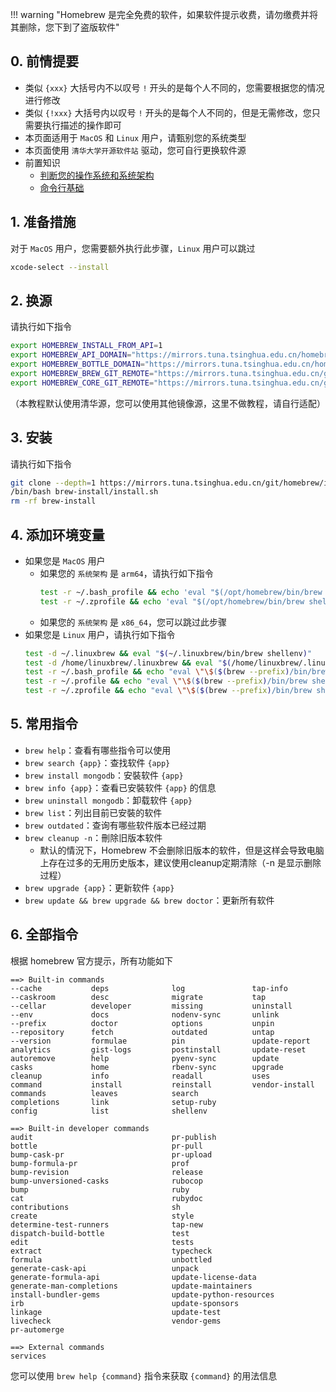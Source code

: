 !!! warning "Homebrew 是完全免费的软件，如果软件提示收费，请勿缴费并将其删除，您下到了盗版软件"

## 0. 前情提要  
- 类似 `{xxx}` 大括号内不以叹号 `!` 开头的是每个人不同的，您需要根据您的情况进行修改  
- 类似 `{!xxx}` 大括号内以叹号 `!` 开头的是每个人不同的，但是无需修改，您只需要执行描述的操作即可  
- 本页面适用于 `MacOS` 和 `Linux` 用户，请甄别您的系统类型  
- 本页面使用 `清华大学开源软件站` 驱动，您可自行更换软件源  
- 前置知识
    - [判断您的操作系统和系统架构](../计算机基础/判断您的操作系统和系统架构.md)  
    - [命令行基础](../计算机基础/命令行基础.md)  

## 1. 准备措施  
对于 `MacOS` 用户，您需要额外执行此步骤，`Linux` 用户可以跳过  
```bash
xcode-select --install
```

## 2. 换源  
请执行如下指令  
```bash
export HOMEBREW_INSTALL_FROM_API=1
export HOMEBREW_API_DOMAIN="https://mirrors.tuna.tsinghua.edu.cn/homebrew-bottles/api"
export HOMEBREW_BOTTLE_DOMAIN="https://mirrors.tuna.tsinghua.edu.cn/homebrew-bottles"
export HOMEBREW_BREW_GIT_REMOTE="https://mirrors.tuna.tsinghua.edu.cn/git/homebrew/brew.git"
export HOMEBREW_CORE_GIT_REMOTE="https://mirrors.tuna.tsinghua.edu.cn/git/homebrew/homebrew-core.git"
```
（本教程默认使用清华源，您可以使用其他镜像源，这里不做教程，请自行适配）  

## 3. 安装  
请执行如下指令  
```bash
git clone --depth=1 https://mirrors.tuna.tsinghua.edu.cn/git/homebrew/install.git brew-install
/bin/bash brew-install/install.sh
rm -rf brew-install
```

## 4. 添加环境变量  
- 如果您是 `MacOS` 用户
    - 如果您的 `系统架构` 是 `arm64`，请执行如下指令  
        ```bash
        test -r ~/.bash_profile && echo 'eval "$(/opt/homebrew/bin/brew shellenv)"' >> ~/.bash_profile
        test -r ~/.zprofile && echo 'eval "$(/opt/homebrew/bin/brew shellenv)"' >> ~/.zprofile
        ```
    - 如果您的 `系统架构` 是 `x86_64`，您可以跳过此步骤  
- 如果您是 `Linux` 用户，请执行如下指令  
    ```bash
    test -d ~/.linuxbrew && eval "$(~/.linuxbrew/bin/brew shellenv)"
    test -d /home/linuxbrew/.linuxbrew && eval "$(/home/linuxbrew/.linuxbrew/bin/brew shellenv)"
    test -r ~/.bash_profile && echo "eval \"\$($(brew --prefix)/bin/brew shellenv)\"" >> ~/.bash_profile
    test -r ~/.profile && echo "eval \"\$($(brew --prefix)/bin/brew shellenv)\"" >> ~/.profile
    test -r ~/.zprofile && echo "eval \"\$($(brew --prefix)/bin/brew shellenv)\"" >> ~/.zprofile
    ```

## 5. 常用指令  
- `brew help`：查看有哪些指令可以使用  
- `brew search {app}`：查找软件 `{app}`  
- `brew install mongodb`：安裝软件 `{app}`  
- `brew info {app}`：查看已安裝软件 `{app}` 的信息  
- `brew uninstall mongodb`：卸载软件 `{app}`  
- `brew list`：列出目前已安裝的软件  
- `brew outdated`：查询有哪些软件版本已经过期  
- `brew cleanup -n`：刪除旧版本软件  
    - 默认的情況下，Homebrew 不会删除旧版本的软件，但是这样会导致电脑上存在过多的无用历史版本，建议使用cleanup定期清除（-n 是显示删除过程）  
- `brew upgrade {app}`：更新软件 `{app}`  
- `brew update && brew upgrade && brew doctor`：更新所有软件  

## 6. 全部指令  
根据 homebrew 官方提示，所有功能如下  
```
==> Built-in commands
--cache           deps              log               tap-info
--caskroom        desc              migrate           tap
--cellar          developer         missing           uninstall
--env             docs              nodenv-sync       unlink
--prefix          doctor            options           unpin
--repository      fetch             outdated          untap
--version         formulae          pin               update-report
analytics         gist-logs         postinstall       update-reset
autoremove        help              pyenv-sync        update
casks             home              rbenv-sync        upgrade
cleanup           info              readall           uses
command           install           reinstall         vendor-install
commands          leaves            search
completions       link              setup-ruby
config            list              shellenv

==> Built-in developer commands
audit                               pr-publish
bottle                              pr-pull
bump-cask-pr                        pr-upload
bump-formula-pr                     prof
bump-revision                       release
bump-unversioned-casks              rubocop
bump                                ruby
cat                                 rubydoc
contributions                       sh
create                              style
determine-test-runners              tap-new
dispatch-build-bottle               test
edit                                tests
extract                             typecheck
formula                             unbottled
generate-cask-api                   unpack
generate-formula-api                update-license-data
generate-man-completions            update-maintainers
install-bundler-gems                update-python-resources
irb                                 update-sponsors
linkage                             update-test
livecheck                           vendor-gems
pr-automerge

==> External commands
services
```
您可以使用 `brew help {command}` 指令来获取 `{command}` 的用法信息  